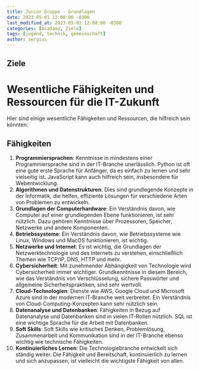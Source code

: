 ```yaml
---
title: Junior Gruppe - Grundlagen
date: 2023-05-01 12:00:00 -0300
last_modified_at: 2023-05-01 12:00:00 -0300
categories: [Acadamy, Ziele]
tags: [jugend, technik, gemeinschaft]
author: sergius
---
```


## Ziele

# Wesentliche Fähigkeiten und Ressourcen für die IT-Zukunft


Hier sind einige wesentliche Fähigkeiten und Ressourcen, die hilfreich sein könnten:

## Fähigkeiten

1. **Programmiersprachen**: Kenntnisse in mindestens einer Programmiersprache sind in der IT-Branche unerlässlich. Python ist oft eine gute erste Sprache für Anfänger, da es einfach zu lernen und sehr vielseitig ist. JavaScript kann auch hilfreich sein, insbesondere für Webentwicklung.
2. **Algorithmen und Datenstrukturen**: Dies sind grundlegende Konzepte in der Informatik, die helfen, effiziente Lösungen für verschiedene Arten von Problemen zu entwickeln.
3. **Grundlagen der Computerhardware**: Ein Verständnis davon, wie Computer auf einer grundlegenden Ebene funktionieren, ist sehr nützlich. Dazu gehören Kenntnisse über Prozessoren, Speicher, Netzwerke und andere Komponenten.
4. **Betriebssysteme**: Ein Verständnis davon, wie Betriebssysteme wie Linux, Windows und MacOS funktionieren, ist wichtig.
5. **Netzwerke und Internet**: Es ist wichtig, die Grundlagen der Netzwerktechnologie und des Internets zu verstehen, einschließlich Themen wie TCP/IP, DNS, HTTP und mehr.
6. **Cybersicherheit**: Mit zunehmender Abhängigkeit von Technologie wird Cybersicherheit immer wichtiger. Grundkenntnisse in diesem Bereich, wie das Verständnis von Verschlüsselung, sichere Passwörter und allgemeine Sicherheitspraktiken, sind sehr wertvoll.
7. **Cloud-Technologien**: Dienste wie AWS, Google Cloud und Microsoft Azure sind in der modernen IT-Branche weit verbreitet. Ein Verständnis von Cloud-Computing-Konzepten kann sehr nützlich sein.
8. **Datenanalyse und Datenbanken**: Fähigkeiten in Bezug auf Datenanalyse und Datenbanken sind in vielen IT-Rollen nützlich. SQL ist eine wichtige Sprache für die Arbeit mit Datenbanken.
9. **Soft Skills**: Soft Skills wie kritisches Denken, Problemlösung, Zusammenarbeit und Kommunikation sind in der IT-Branche ebenso wichtig wie technische Fähigkeiten.
10. **Kontinuierliches Lernen**: Die Technologiebranche entwickelt sich ständig weiter. Die Fähigkeit und Bereitschaft, kontinuierlich zu lernen und sich anzupassen, ist vielleicht die wichtigste Fähigkeit von allen.
